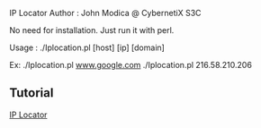 IP Locator
Author : John Modica @ CybernetiX S3C

No need for installation. Just run it with perl.

Usage  : ./Iplocation.pl [host] [ip] [domain] 

Ex:  ./Iplocation.pl  www.google.com 
     ./Iplocation.pl  216.58.210.206
 
## Tutorial
[IP Locator](https://www.youtube.com/watch?v=6ETpwk3wsl0)
